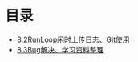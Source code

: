 # 目录

* [8.2RunLoop闲时上传日志、Git使用](https://github.com/yanqizhao/dev-note/blob/master/August/8.2RunLoop闲时上传日志、Git使用.md)
* [8.3Bug解决、学习资料整理](https://github.com/yanqizhao/dev-note/blob/master/August/8.3Bug解决、学习资料整理.md)



